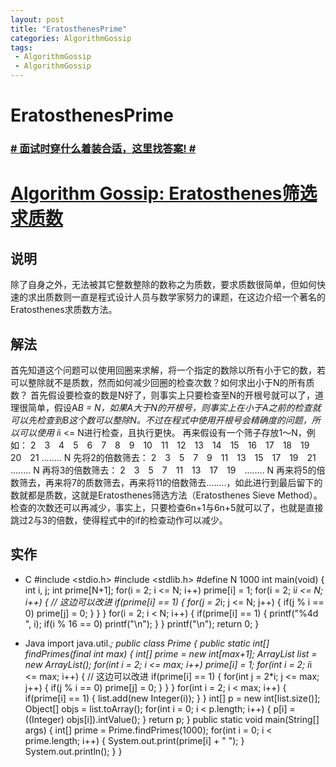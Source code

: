 ```yaml
---
layout: post
title: "EratosthenesPrime"
categories: AlgorithmGossip
tags: 
 - AlgorithmGossip
 - AlgorithmGossip
--- 
```


# EratosthenesPrime

### [# 面试时穿什么着装合适，这里找答案! #](http://taobao.esmartweb.com/man.htm)

# [Algorithm Gossip: Eratosthenes筛选求质数]()

## 说明

除了自身之外，无法被其它整数整除的数称之为质数，要求质数很简单，但如何快速的求出质数则一直是程式设计人员与数学家努力的课题，在这边介绍一个著名的 Eratosthenes求质数方法。

## 解法

首先知道这个问题可以使用回圈来求解，将一个指定的数除以所有小于它的数，若可以整除就不是质数，然而如何减少回圈的检查次数？如何求出小于N的所有质数？
首先假设要检查的数是N好了，则事实上只要检查至N的开根号就可以了，道理很简单，假设A*B = N，如果A大于N的开根号，则事实上在小于A之前的检查就可以先检查到B这个数可以整除N。不过在程式中使用开根号会精确度的问题，所以可以使用 i*i <= N进行检查，且执行更快。
再来假设有一个筛子存放1～N，例如：
2　3　4　5　6　7　8　9　10　11　12　13　14　15　16　17　18　19　20　21 ........ N
先将2的倍数筛去：
2　3　5　7　9　11　13　15　17　19　21 ........ N
再将3的倍数筛去：
2　3　5　7　11　13　17　19　........ N
再来将5的倍数筛去，再来将7的质数筛去，再来将11的倍数筛去........，如此进行到最后留下的数就都是质数，这就是Eratosthenes筛选方法（Eratosthenes Sieve Method）。
检查的次数还可以再减少，事实上，只要检查6n+1与6n+5就可以了，也就是直接跳过2与3的倍数，使得程式中的if的检查动作可以减少。

## 实作

* C
#include <stdio.h>
#include <stdlib.h>
#define N 1000
int main(void) {
int i, j;
int prime[N+1];
for(i = 2; i <= N; i++)
prime[i] = 1;
for(i = 2; i*i <= N; i++) { // 这边可以改进
if(prime[i] == 1) {
for(j = 2*i; j <= N; j++) {
if(j % i == 0)
prime[j] = 0;
}
}
}
for(i = 2; i < N; i++) {
if(prime[i] == 1) {
printf("%4d ", i);
if(i % 16 == 0)
printf("\n");
}
}
printf("\n");
return 0;
}

* Java
import java.util.*;
public class Prime {
public static int[] findPrimes(final int max) {
int[] prime = new int[max+1];
ArrayList list = new ArrayList();
for(int i = 2; i <= max; i++)
prime[i] = 1;
for(int i = 2; i*i <= max; i++) { // 这边可以改进
if(prime[i] == 1) {
for(int j = 2*i; j <= max; j++) {
if(j % i == 0)
prime[j] = 0;
}
}
}
for(int i = 2; i < max; i++) {
if(prime[i] == 1) {
list.add(new Integer(i));
}
}
int[] p = new int[list.size()];
Object[] objs = list.toArray();
for(int i = 0; i < p.length; i++) {
p[i] = ((Integer) objs[i]).intValue();
}
return p;
}
public static void main(String[] args) {
int[] prime = Prime.findPrimes(1000);
for(int i = 0; i < prime.length; i++) {
System.out.print(prime[i] + " ");
}
System.out.println();
}
}
